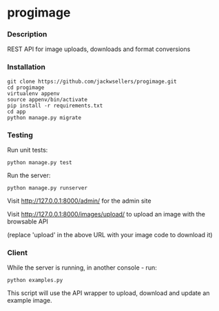 # progimage

### Description
REST API for image uploads, downloads and format conversions

### Installation
```
git clone https://github.com/jackwsellers/progimage.git
cd progimage
virtualenv appenv
source appenv/bin/activate
pip install -r requirements.txt
cd app
python manage.py migrate
```

### Testing
Run unit tests:
```
python manage.py test
```
Run the server:
```
python manage.py runserver
```
Visit http://127.0.0.1:8000/admin/ for the admin site

Visit http://127.0.0.1:8000/images/upload/ to upload an image with the browsable API

(replace 'upload' in the above URL with your image code to download it)

### Client
While the server is running, in another console - run:
```
python examples.py
```
This script will use the API wrapper to upload, download and update an example image.
